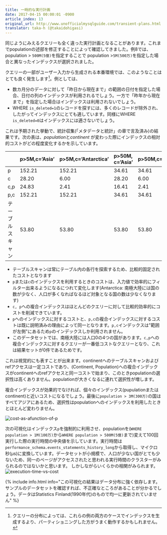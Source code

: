```yaml
---
title: 一時的な実行計画
date: 2017-04-15 00:00:01 -0900
article_index: 13
original_url: http://www.unofficialmysqlguide.com/transient-plans.html
translator: taka-h (@takaidohigasi)
---
```


同じようにみえるクエリーも全く違った実行計画となることがあります。これまでpopulationの述部を修正することによって確認してきました。例8では、population > `500M(5億)`を指定することで population >`5M(500万)`を指定した場合と異なったインデックスが選択されました。

クエリーの一部がユーザー入力から生成される本番環境では、このようなことはとても良く発生します[^1]。例としては、

* 数カ月分のデータに対して「昨日から現在まで」の範囲の日付を指定した場合、日付の列のインデックスが利用されるでしょう。一方で「昨年から現在まで」を指定した場合はインデックスは利用されないでしょう。
* WHERE `is_deleted=1`のレコードを探すには、多くのレコードが除外され、したがってインデックスにとても適しています。同様にWHERE `is_deleted=0`はインデックスには適さないでしょう。

これは予期された挙動で、統計収集(「メタデータと統計」の章で言及済み)の結果です。次の表は、*population*と*continent* が変わった際にインデックスの相対的コストがどの程度変化するかを示しています。

|  | **p>5M,c=’Asia’** | **p>5M,c=’Antarctica’** | **p>50M, c=’Asia’** | **p>50M,c=’Antarctica’** | **p>500M, c=’Asia’** | **p>500M,c=’Antarctica’** |
|:--|:--|:--|:--|:--|:--|:--|
| p | 152.21 | 152.21 | 34.61 | 34.61 | 3.81 | 3.81 |
| c | 28.20 | 6.00 | 28.20 | 6.00 | 28.20 | 6.00 |
| c,p | 24.83 | 2.41 | 16.41 | 2.41 | 3.81 | 2.41 |
| p,c | 152.21 | 152.21 | 34.61 | 34.61 | 3.81 | 3.81 |
| テーブルスキャン | 53.80 | 53.80 | 53.80 | 53.80 | 53.80 | 53.80 |

* テーブルスキャンは常にテーブル内の各行を探索するため、比較的固定されたコストとなります
*  `p`または`c`のインデックスを利用するときのコストは、入力値で効率的にフィルター出来るようになるにつれて変化します(Antarctica: 南極大陸には国の数が少なく、人口が多くなればなるほど対象となる国の数は少なくなります)
* `c, p`への複合インデックスはほとんどのクエリーに対して比較的効率的にコストを削減できています。
* `p`へのインデックスに対するコストと、`p,c`の複合インデックスに対するコストは既に説明済みの理由によって同一となります。`p,c`インデックスは"範囲が左側"にあるため`p`のインデックスしか利用されません。
* このデータセットでは、南極大陸には人口0の4つの国があります。`c,p`への複合インデックスに対するクエリーが一番低コストなクエリーとなり、これは結果セットが0件であるためです。

これは視覚的にも表すことが出来ます。continentへのテーブルスキャンおよびrefアクセスは一定コストであり、(Continent, Population)への複合インデックスがcontinentへのrefアクセスと同一コストで始まり、このときpopulationの選択性は高くありません。populationが大きくなるに連れて選択性が増します。

複合インデックスが効果的でなければ、個々のインデックス(pupulationまたはcontinent)と近いコストになるでしょう。最後に`population > 3M(300万)`の国はすべてアジアにあるため、選択性はpopulationへのインデックスを利用したときとほとんど変わりません。


![cost-as-afunction-of-p](http://www.unofficialmysqlguide.com/_images/cost-as-a-function-of-p.png)

次の可視化はインデックス`p`を強制的に利用させ、populationを(`WHERE population > 1M(100万)`から`WHERE population > 500M(5億)`まで)変えて100回実行した際の実行時間の中央値を示しています。実行時間は`performance_schema.events_statements_history_long`から取得し、マイクロ秒(μs)に変換しています。データセットが小規模で、人口が少ない国がとても少ないため、同一のページがアクセスされたと思われる実行時間のクラスターがみられるのではないかと思います。
しかしながらいくらかの相関がみられます。
 ![execution-time-vs-cost](http://www.unofficialmysqlguide.com/_images/execution-time-vs-cost.png)

{% include info.html info="この可視化の結果はデータ分布に強く依存します。サンプルのデータセットを確認すれば、不正確なところがあることが分かるでしょう。データはStatistics Finland(1990年代)のもので均一に更新されていません" %}

[^1]: クエリーの分布によっては、これらの例の両方のケースでインデックスを生成するより、パーティショニングした方がうまく動作するかもしれません。
